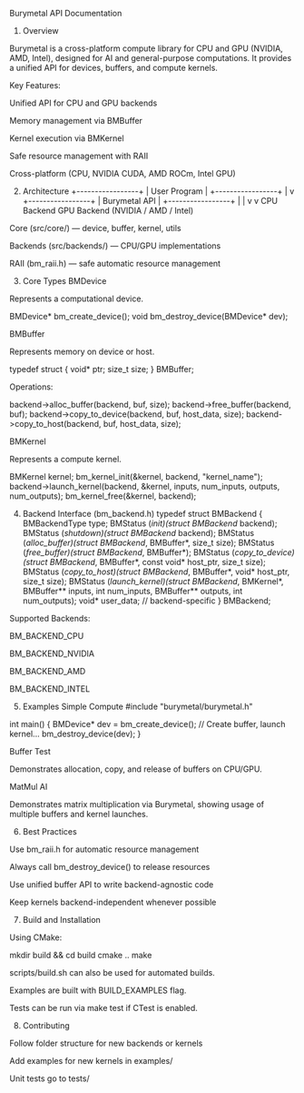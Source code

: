 Burymetal API Documentation
1. Overview

Burymetal is a cross-platform compute library for CPU and GPU (NVIDIA, AMD, Intel), designed for AI and general-purpose computations. It provides a unified API for devices, buffers, and compute kernels.

Key Features:

Unified API for CPU and GPU backends

Memory management via BMBuffer

Kernel execution via BMKernel

Safe resource management with RAII

Cross-platform (CPU, NVIDIA CUDA, AMD ROCm, Intel GPU)

2. Architecture
+-----------------+
|   User Program  |
+-----------------+
          |
          v
+-----------------+
|  Burymetal API  |
+-----------------+
   |          |
   v          v
CPU Backend   GPU Backend (NVIDIA / AMD / Intel)


Core (src/core/) — device, buffer, kernel, utils

Backends (src/backends/) — CPU/GPU implementations

RAII (bm_raii.h) — safe automatic resource management

3. Core Types
BMDevice

Represents a computational device.

BMDevice* bm_create_device();
void bm_destroy_device(BMDevice* dev);

BMBuffer

Represents memory on device or host.

typedef struct {
    void* ptr;
    size_t size;
} BMBuffer;


Operations:

backend->alloc_buffer(backend, buf, size);
backend->free_buffer(backend, buf);
backend->copy_to_device(backend, buf, host_data, size);
backend->copy_to_host(backend, buf, host_data, size);

BMKernel

Represents a compute kernel.

BMKernel kernel;
bm_kernel_init(&kernel, backend, "kernel_name");
backend->launch_kernel(backend, &kernel, inputs, num_inputs, outputs, num_outputs);
bm_kernel_free(&kernel, backend);

4. Backend Interface (bm_backend.h)
typedef struct BMBackend {
    BMBackendType type;
    BMStatus (*init)(struct BMBackend* backend);
    BMStatus (*shutdown)(struct BMBackend* backend);
    BMStatus (*alloc_buffer)(struct BMBackend*, BMBuffer*, size_t size);
    BMStatus (*free_buffer)(struct BMBackend*, BMBuffer*);
    BMStatus (*copy_to_device)(struct BMBackend*, BMBuffer*, const void* host_ptr, size_t size);
    BMStatus (*copy_to_host)(struct BMBackend*, BMBuffer*, void* host_ptr, size_t size);
    BMStatus (*launch_kernel)(struct BMBackend*, BMKernel*, BMBuffer** inputs, int num_inputs, BMBuffer** outputs, int num_outputs);
    void* user_data; // backend-specific
} BMBackend;


Supported Backends:

BM_BACKEND_CPU

BM_BACKEND_NVIDIA

BM_BACKEND_AMD

BM_BACKEND_INTEL

5. Examples
Simple Compute
#include "burymetal/burymetal.h"

int main() {
    BMDevice* dev = bm_create_device();
    // Create buffer, launch kernel...
    bm_destroy_device(dev);
}

Buffer Test

Demonstrates allocation, copy, and release of buffers on CPU/GPU.

MatMul AI

Demonstrates matrix multiplication via Burymetal, showing usage of multiple buffers and kernel launches.

6. Best Practices

Use bm_raii.h for automatic resource management

Always call bm_destroy_device() to release resources

Use unified buffer API to write backend-agnostic code

Keep kernels backend-independent whenever possible

7. Build and Installation

Using CMake:

mkdir build && cd build
cmake ..
make


scripts/build.sh can also be used for automated builds.

Examples are built with BUILD_EXAMPLES flag.

Tests can be run via make test if CTest is enabled.

8. Contributing

Follow folder structure for new backends or kernels

Add examples for new kernels in examples/

Unit tests go to tests/
